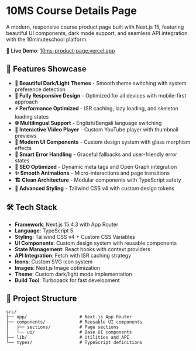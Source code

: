 # 10MS Course Details Page

A modern, responsive course product page built with Next.js 15, featuring beautiful UI components, dark mode support, and seamless API integration with the 10minuteschool platform.

🔗 **Live Demo**: [10ms-product-page.vercel.app](https://10ms-product-page.vercel.app)

## 🎨 Features Showcase

- **🎨 Beautiful Dark/Light Themes** - Smooth theme switching with system preference detection
- **📱 Fully Responsive Design** - Optimized for all devices with mobile-first approach
- **⚡ Performance Optimized** - ISR caching, lazy loading, and skeleton loading states
- **🌐 Multilingual Support** - English/Bengali language switching
- **🎥 Interactive Video Player** - Custom YouTube player with thumbnail previews
- **💎 Modern UI Components** - Custom design system with glass morphism effects
- **🔄 Smart Error Handling** - Graceful fallbacks and user-friendly error states
- **🎯 SEO Optimized** - Dynamic meta tags and Open Graph integration
- **✨ Smooth Animations** - Micro-interactions and page transitions
- **🏗️ Clean Architecture** - Modular components with TypeScript safety
- **🎪 Advanced Styling** - Tailwind CSS v4 with custom design tokens

## 🛠️ Tech Stack

- **Framework**: Next.js 15.4.3 with App Router
- **Language**: TypeScript 5
- **Styling**: Tailwind CSS v4 + Custom CSS Variables
- **UI Components**: Custom design system with reusable components
- **State Management**: React hooks with context providers
- **API Integration**: Fetch with ISR caching strategy
- **Icons**: Custom SVG icon system
- **Images**: Next.js Image optimization
- **Theme**: Custom dark/light mode implementation
- **Build Tool**: Turbopack for fast development

## 📁 Project Structure

```
src/
├── app/                    # Next.js App Router
├── components/             # Reusable UI components
│   ├── sections/           # Page sections
│   └── ui/                 # Base UI components
├── lib/                    # Utilities and API
└── types/                  # TypeScript definitions
```

